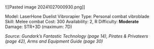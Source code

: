 ![[Pasted image 20241027000930.png]]

Model: LaserHone Duelist Vibrorapier
Type: Personal combat vibroblade
Skill: Melee combat
Cost: 300
Availability: 2, R
Difficulty: **Moderate**
Damage: STR+3D (maximum: 7D)

*Source: Gundark’s Fantastic Technology (page 14), Pirates & Privateers (page 42), Arms and Equipment Guide (page 30)*